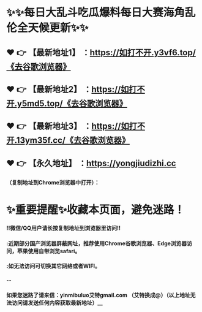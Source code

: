 # :sparkles::sparkles:每日大乱斗吃瓜爆料每日大赛海角乱伦全天候更新:sparkles::sparkles:

 :heart: :point_right: 【最新地址1】 ：https://如打不开.y3vf6.top/《去谷歌浏览器》
 ------
 :heart: :point_right: 【最新地址2】 ：https://如打不开.y5md5.top/《去谷歌浏览器》
 ------
 :heart: :point_right: 【最新地址3】 ：https://如打不开.13ym35f.cc/《去谷歌浏览器》
 ------
 :heart: :point_right: 【永久地址】 ：https://yongjiudizhi.cc   
 ------

#### （复制地址到Chrome浏览器中打开）：
# :sparkles:重要提醒:sparkles:收藏本页面，避免迷路！
#### ‼️微信/QQ用户请长按复制地址到浏览器里访问‼
#### :近期部分国产浏览器屏蔽网址，推荐使用Chrome谷歌浏览器、Edge浏览器访问，苹果使用自带浏览safari。
#### :如无法访问可切换其它网络或者WIFI。
--
#### 如果您迷路了请来信：yinmibuluo艾特gmail.com （艾特换成@）（以上地址无法访问请发送任何内容获取最新地址）__
